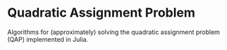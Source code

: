 # Quadratic Assignment Problem

Algorithms for (approximately) solving the quadratic assignment problem (QAP) implemented in Julia.
